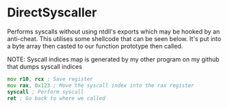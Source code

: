 # DirectSyscaller
Performs syscalls without using ntdll's exports which may be hooked by an anti-cheat.
This utilises some shellcode that can be seen below. It's put into a byte array then casted to our function prototype
then called.

NOTE: Syscall indices map is generated by my other program on my github that dumps syscall indices

```asm
mov r10, rcx ; Save register
mov rax, 0x123 ; Move the syscall index into the rax register
syscall ; Perform syscall
ret ; Go back to where we called
```
